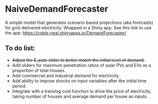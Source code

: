 # NaiveDemandForecaster
A simple model that generates scenario based projections (aka forecasts) for grid-delivered electricity. Wrapped in a Shiny app. See this link to use the app: https://coble-neal.shinyapps.io/DemandForecaster/ 

## To do list:

- ~~Adjust the E_auto slider to better match the initial level of demand.~~
- Add sliders for maximum penetration ratios of solar PVs and EVs as a proportion of total houses.
- Add commercial and industrial demand for electricity.
- Add ability to impose shocks on input variables after the initial time period.
- Integrate with a translog cost function to drive the price of electricity, taking number of houses and average demand per house as inputs.
